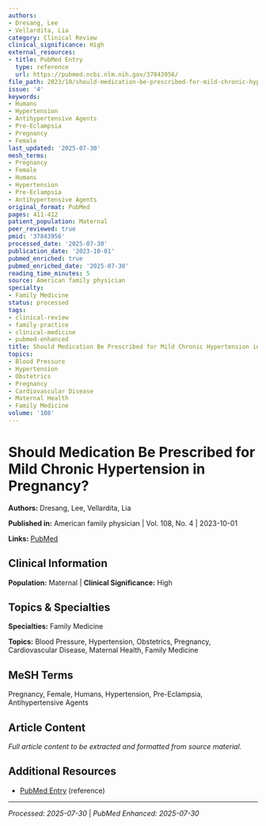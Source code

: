 ```yaml
---
authors:
- Dresang, Lee
- Vellardita, Lia
category: Clinical Review
clinical_significance: High
external_resources:
- title: PubMed Entry
  type: reference
  url: https://pubmed.ncbi.nlm.nih.gov/37843956/
file_path: 2023/10/should-medication-be-prescribed-for-mild-chronic-hypertensio.md
issue: '4'
keywords:
- Humans
- Hypertension
- Antihypertensive Agents
- Pre-Eclampsia
- Pregnancy
- Female
last_updated: '2025-07-30'
mesh_terms:
- Pregnancy
- Female
- Humans
- Hypertension
- Pre-Eclampsia
- Antihypertensive Agents
original_format: PubMed
pages: 411-412
patient_population: Maternal
peer_reviewed: true
pmid: '37843956'
processed_date: '2025-07-30'
publication_date: '2023-10-01'
pubmed_enriched: true
pubmed_enriched_date: '2025-07-30'
reading_time_minutes: 5
source: American family physician
specialty:
- Family Medicine
status: processed
tags:
- clinical-review
- family-practice
- clinical-medicine
- pubmed-enhanced
title: Should Medication Be Prescribed for Mild Chronic Hypertension in Pregnancy?
topics:
- Blood Pressure
- Hypertension
- Obstetrics
- Pregnancy
- Cardiovascular Disease
- Maternal Health
- Family Medicine
volume: '108'
---
```


# Should Medication Be Prescribed for Mild Chronic Hypertension in Pregnancy?

**Authors:** Dresang, Lee, Vellardita, Lia

**Published in:** American family physician | Vol. 108, No. 4 | 2023-10-01

**Links:** [PubMed](https://pubmed.ncbi.nlm.nih.gov/37843956/)

## Clinical Information

**Population:** Maternal | **Clinical Significance:** High

## Topics & Specialties

**Specialties:** Family Medicine

**Topics:** Blood Pressure, Hypertension, Obstetrics, Pregnancy, Cardiovascular Disease, Maternal Health, Family Medicine

## MeSH Terms

Pregnancy, Female, Humans, Hypertension, Pre-Eclampsia, Antihypertensive Agents

## Article Content

*Full article content to be extracted and formatted from source material.*

## Additional Resources

- [PubMed Entry](https://pubmed.ncbi.nlm.nih.gov/37843956/) (reference)

---

*Processed: 2025-07-30* | *PubMed Enhanced: 2025-07-30*
